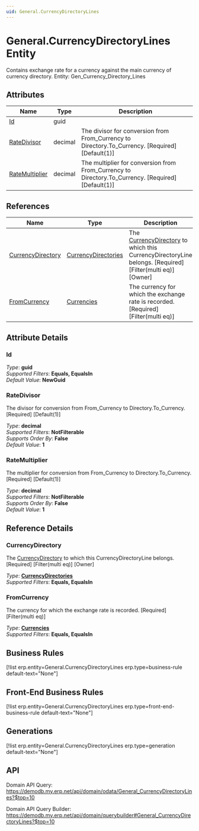 ```yaml
---
uid: General.CurrencyDirectoryLines
---
```

# General.CurrencyDirectoryLines Entity

Contains exchange rate for a currency against the main currency of currency directory. Entity: Gen_Currency_Directory_Lines

## Attributes

| Name | Type | Description |
| ---- | ---- | --- |
| [Id](General.CurrencyDirectoryLines.md#id) | guid |  
| [RateDivisor](General.CurrencyDirectoryLines.md#ratedivisor) | decimal | The divisor for conversion from From_Currency to Directory.To_Currency. [Required] [Default(1)] 
| [RateMultiplier](General.CurrencyDirectoryLines.md#ratemultiplier) | decimal | The multiplier for conversion from From_Currency to Directory.To_Currency. [Required] [Default(1)] 

## References

| Name | Type | Description |
| ---- | ---- | --- |
| [CurrencyDirectory](General.CurrencyDirectoryLines.md#currencydirectory) | [CurrencyDirectories](General.CurrencyDirectories.md) | The [CurrencyDirectory](General.CurrencyDirectoryLines.md#currencydirectory) to which this CurrencyDirectoryLine belongs. [Required] [Filter(multi eq)] [Owner] |
| [FromCurrency](General.CurrencyDirectoryLines.md#fromcurrency) | [Currencies](General.Currencies.md) | The currency for which the exchange rate is recorded. [Required] [Filter(multi eq)] |


## Attribute Details

### Id

_Type_: **guid**  
_Supported Filters_: **Equals, EqualsIn**  
_Default Value_: **NewGuid**  

### RateDivisor

The divisor for conversion from From_Currency to Directory.To_Currency. [Required] [Default(1)]

_Type_: **decimal**  
_Supported Filters_: **NotFilterable**  
_Supports Order By_: **False**  
_Default Value_: **1**  

### RateMultiplier

The multiplier for conversion from From_Currency to Directory.To_Currency. [Required] [Default(1)]

_Type_: **decimal**  
_Supported Filters_: **NotFilterable**  
_Supports Order By_: **False**  
_Default Value_: **1**  


## Reference Details

### CurrencyDirectory

The [CurrencyDirectory](General.CurrencyDirectoryLines.md#currencydirectory) to which this CurrencyDirectoryLine belongs. [Required] [Filter(multi eq)] [Owner]

_Type_: **[CurrencyDirectories](General.CurrencyDirectories.md)**  
_Supported Filters_: **Equals, EqualsIn**  

### FromCurrency

The currency for which the exchange rate is recorded. [Required] [Filter(multi eq)]

_Type_: **[Currencies](General.Currencies.md)**  
_Supported Filters_: **Equals, EqualsIn**  



## Business Rules

[!list erp.entity=General.CurrencyDirectoryLines erp.type=business-rule default-text="None"]

## Front-End Business Rules

[!list erp.entity=General.CurrencyDirectoryLines erp.type=front-end-business-rule default-text="None"]

## Generations

[!list erp.entity=General.CurrencyDirectoryLines erp.type=generation default-text="None"]

## API

Domain API Query:
<https://demodb.my.erp.net/api/domain/odata/General_CurrencyDirectoryLines?$top=10>

Domain API Query Builder:
<https://demodb.my.erp.net/api/domain/querybuilder#General_CurrencyDirectoryLines?$top=10>

